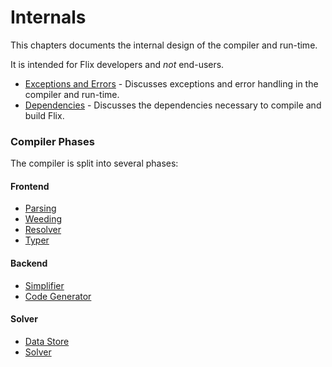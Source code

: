 # Internals

This chapters documents the internal design of the compiler and run-time. 

It is intended for Flix developers and *not* end-users.

- [Exceptions and Errors](exceptions-and-errors.md) - Discusses exceptions and error handling in the compiler and run-time.
- [Dependencies](dependencies.md) - Discusses the dependencies necessary to compile and build Flix.

### Compiler Phases

The compiler is split into several phases:

#### Frontend
- [Parsing](parsing.md)
- [Weeding](weeding.md)
- [Resolver](resolver.md)
- [Typer](typer.md)

#### Backend
- [Simplifier](simplifier.md)
- [Code Generator](code-generator.md)

#### Solver
- [Data Store](data-store.md)
- [Solver](solver.md)
